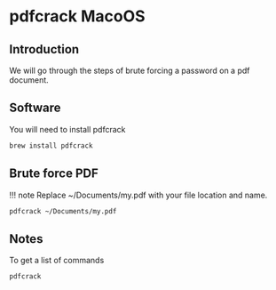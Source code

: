 # pdfcrack MacoOS

## Introduction

We will go through the steps of brute forcing a password on a pdf document.

## Software

You will need to install pdfcrack

```bash
brew install pdfcrack
```

## Brute force PDF

!!! note
    Replace ~/Documents/my.pdf with your file location and name.
    
```bash
pdfcrack ~/Documents/my.pdf
```

## Notes

To get a list of commands

```
pdfcrack
```
